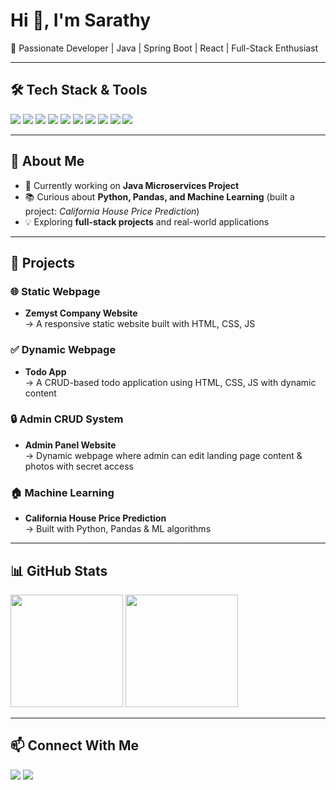 # Hi 👋, I'm Sarathy  

🚀 Passionate Developer | Java | Spring Boot | React | Full-Stack Enthusiast  

---

## 🛠 Tech Stack & Tools  
<p align="left">
  <img src="https://img.shields.io/badge/Java-%23ED8B00.svg?&style=for-the-badge&logo=java&logoColor=white" />
  <img src="https://img.shields.io/badge/Spring%20Boot-%236DB33F.svg?&style=for-the-badge&logo=springboot&logoColor=white" />
  <img src="https://img.shields.io/badge/React-%2361DAFB.svg?&style=for-the-badge&logo=react&logoColor=black" />
  <img src="https://img.shields.io/badge/HTML5-%23E34F26.svg?&style=for-the-badge&logo=html5&logoColor=white" />
  <img src="https://img.shields.io/badge/CSS3-%231572B6.svg?&style=for-the-badge&logo=css3&logoColor=white" />
  <img src="https://img.shields.io/badge/JavaScript-%23F7DF1E.svg?&style=for-the-badge&logo=javascript&logoColor=black" />
  <img src="https://img.shields.io/badge/MySQL-%2300f.svg?&style=for-the-badge&logo=mysql&logoColor=white" />
  <img src="https://img.shields.io/badge/Postman-%23FF6C37.svg?&style=for-the-badge&logo=postman&logoColor=white" />
  <img src="https://img.shields.io/badge/Git-%23F05032.svg?&style=for-the-badge&logo=git&logoColor=white" />
  <img src="https://img.shields.io/badge/GitHub-%23121011.svg?&style=for-the-badge&logo=github&logoColor=white" />
</p>

---

## 🌱 About Me  
- 🔭 Currently working on **Java Microservices Project**  
- 📚 Curious about **Python, Pandas, and Machine Learning** (built a project: *California House Price Prediction*)  
- 💡 Exploring **full-stack projects** and real-world applications  

---

## 📂 Projects  

### 🌐 Static Webpage  
- **Zemyst Company Website**  
  → A responsive static website built with HTML, CSS, JS  

### ✅ Dynamic Webpage  
- **Todo App**  
  → A CRUD-based todo application using HTML, CSS, JS with dynamic content  

### 🔒 Admin CRUD System  
- **Admin Panel Website**  
  → Dynamic webpage where admin can edit landing page content & photos with secret access  

### 🏠 Machine Learning  
- **California House Price Prediction**  
  → Built with Python, Pandas & ML algorithms  

---

## 📊 GitHub Stats  
<p align="left">
  <img src="https://github-readme-stats.vercel.app/api?username=YOUR_GITHUB_USERNAME&show_icons=true&theme=tokyonight" height="180"/>
  <img src="https://github-readme-stats.vercel.app/api/top-langs/?username=SarathyMurugesan3 &layout=compact&theme=tokyonight" height="180"/>
</p>

---

## 📫 Connect With Me  
<p align="left">
  <a href="https://github.com/YOUR_GITHUB_USERNAME"><img src="https://img.shields.io/badge/GitHub-%23121011.svg?&style=for-the-badge&logo=github&logoColor=white" /></a>
  <a href="https://www.linkedin.com/in/YOUR_LINKEDIN/"><img src="https://img.shields.io/badge/LinkedIn-%230077B5.svg?&style=for-the-badge&logo=linkedin&logoColor=white" /></a>
</p>

